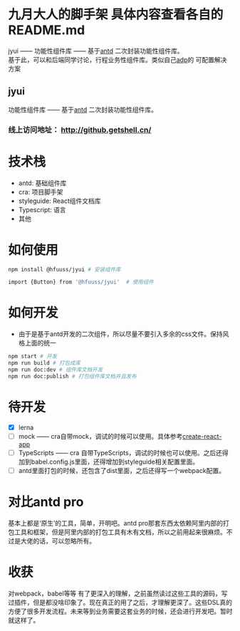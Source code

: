 # 九月大人的脚手架 具体内容查看各自的README.md
jyui —— 功能性组件库 —— 基于[antd](https://ant.design) 二次封装功能性组件库。          
基于此，可以和后端同学讨论，行程业务性组件库。类似自己[adp](https://pro.ant.design/index-cn)的 可配置解决方案

## jyui
功能性组件库 —— 基于[antd](https://ant.design) 二次封装功能性组件库。



### 线上访问地址： http://github.getshell.cn/
# 技术栈
* antd: 基础组件库
* cra: 项目脚手架
* styleguide: React组件文档库
* Typescript: 语言
* 其他
# 如何使用
```bash
npm install @hfuuss/jyui # 安装组件库

import {Button} from '@hfuuss/jyui'  # 使用组件
```
# 如何开发
* 由于是基于antd开发的二次组件，所以尽量不要引入多余的css文件。保持风格上面的统一
```bash
npm start # 开发
npm run build # 打包成库
npm run doc:dev # 组件库文档开发
npm run doc:publish # 打包组件库文档并且发布
```
# 待开发
- [x] lerna
- [ ] mock —— cra自带mock，调试的时候可以使用。具体参考[create-react-app](https://facebook.github.io/create-react-app/docs/proxying-api-requests-in-development)
- [ ] TypeScripts —— cra 自带TypeScripts，调试的时候也可以使用。之后还得加到babel.config.js里面，还得增加到styleguide相关配置里面。
- [ ] antd里面打包的时候，还包含了dist里面，之后还得写一个webpack配置。
# 对比antd pro
基本上都是‘原生’的工具，简单，开明吧。antd pro那套东西太依赖阿里内部的打包工具和框架，但是阿里内部的打包工具有木有文档，所以之前用起来很麻烦。不过是大佬的话，可以忽略所有。      
# 收获
对webpack，babel等等 有了更深入的理解，之前虽然读过这些工具的源码，写过插件，但是都没啥印象了。现在真正的用了之后，才理解更深了。这些DSL真的方便了很多开发流程。未来等到业务需要这套业务的时候，还会进行开发吧。暂时就这样了。